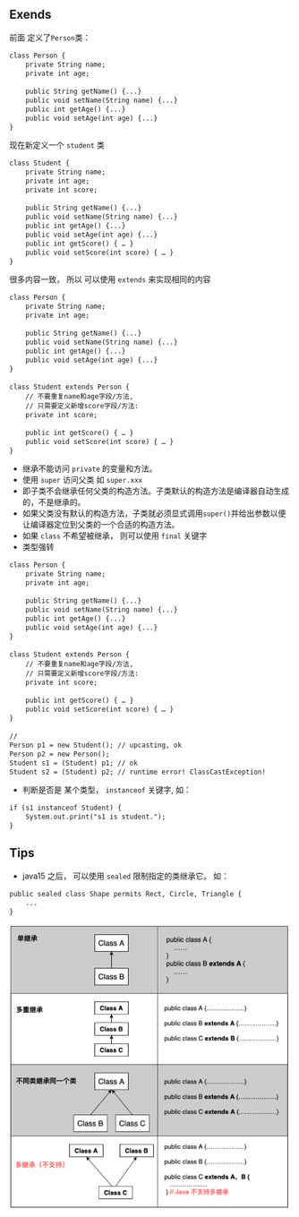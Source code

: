 ## Exends
前面 定义了`Person`类：
```
class Person {
    private String name;
    private int age;

    public String getName() {...}
    public void setName(String name) {...}
    public int getAge() {...}
    public void setAge(int age) {...}
}
```

现在新定义一个 `student` 类
```
class Student {
    private String name;
    private int age;
    private int score;

    public String getName() {...}
    public void setName(String name) {...}
    public int getAge() {...}
    public void setAge(int age) {...}
    public int getScore() { … }
    public void setScore(int score) { … }
}
```
很多内容一致， 所以 可以使用 `extends` 来实现相同的内容
```
class Person {
    private String name;
    private int age;

    public String getName() {...}
    public void setName(String name) {...}
    public int getAge() {...}
    public void setAge(int age) {...}
}

class Student extends Person {
    // 不要重复name和age字段/方法,
    // 只需要定义新增score字段/方法:
    private int score;

    public int getScore() { … }
    public void setScore(int score) { … }
}
```

- 继承不能访问 `private` 的变量和方法。
- 使用 `super` 访问父类 如 `super.xxx`
- 即子类不会继承任何父类的构造方法。子类默认的构造方法是编译器自动生成的，不是继承的。
- 如果父类没有默认的构造方法，子类就必须显式调用`super()`并给出参数以便让编译器定位到父类的一个合适的构造方法。
- 如果 `class` 不希望被继承， 则可以使用 `final` 关键字
- 类型强转

```
class Person {
    private String name;
    private int age;

    public String getName() {...}
    public void setName(String name) {...}
    public int getAge() {...}
    public void setAge(int age) {...}
}

class Student extends Person {
    // 不要重复name和age字段/方法,
    // 只需要定义新增score字段/方法:
    private int score;

    public int getScore() { … }
    public void setScore(int score) { … }
}

// 
Person p1 = new Student(); // upcasting, ok
Person p2 = new Person();
Student s1 = (Student) p1; // ok
Student s2 = (Student) p2; // runtime error! ClassCastException!
```

- 判断是否是 某个类型， `instanceof` 关键字, 如：  
  
```
if (s1 instanceof Student) {
    System.out.print("s1 is student.");
}
```


## Tips
- java15 之后， 可以使用 `sealed` 限制指定的类继承它。 如：
```
public sealed class Shape permits Rect, Circle, Triangle {
    ...
}
```
![](../images/oop-extends.png)